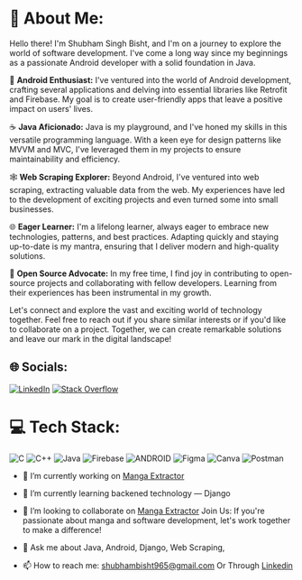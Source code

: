 


# 👋 About Me:

Hello there! I'm Shubham Singh Bisht, and I'm on a journey to explore the world of software development. I've come a long way since my beginnings as a passionate Android developer with a solid foundation in Java.

📱 **Android Enthusiast:** I've ventured into the world of Android development, crafting several applications and delving into essential libraries like Retrofit and Firebase. My goal is to create user-friendly apps that leave a positive impact on users' lives.

☕ **Java Aficionado:** Java is my playground, and I've honed my skills in this versatile programming language. With a keen eye for design patterns like MVVM and MVC, I've leveraged them in my projects to ensure maintainability and efficiency.

🕸️ **Web Scraping Explorer:** Beyond Android, I've ventured into web scraping, extracting valuable data from the web. My experiences have led to the development of exciting projects and even turned some into small businesses.

🌐 **Eager Learner:** I'm a lifelong learner, always eager to embrace new technologies, patterns, and best practices. Adapting quickly and staying up-to-date is my mantra, ensuring that I deliver modern and high-quality solutions.

🌱 **Open Source Advocate:** In my free time, I find joy in contributing to open-source projects and collaborating with fellow developers. Learning from their experiences has been instrumental in my growth.

Let's connect and explore the vast and exciting world of technology together. Feel free to reach out if you share similar interests or if you'd like to collaborate on a project. Together, we can create remarkable solutions and leave our mark in the digital landscape!




## 🌐 Socials:
[![LinkedIn](https://img.shields.io/badge/LinkedIn-%230077B5.svg?logo=linkedin&logoColor=white)](https://www.linkedin.com/in/shubhamsinghbisht-androiddeveloper/) [![Stack Overflow](https://img.shields.io/badge/-Stackoverflow-FE7A16?logo=stack-overflow&logoColor=white)](https://stackoverflow.com/users/18078141/shubham) 

# 💻 Tech Stack:
![C](https://img.shields.io/badge/c-%2300599C.svg?style=for-the-badge&logo=c&logoColor=white) ![C++](https://img.shields.io/badge/c++-%2300599C.svg?style=for-the-badge&logo=c%2B%2B&logoColor=white) ![Java](https://img.shields.io/badge/java-%23ED8B00.svg?style=for-the-badge&logo=java&logoColor=white) ![Firebase](https://img.shields.io/badge/firebase-%23039BE5.svg?style=for-the-badge&logo=firebase) ![ANDROID](https://img.shields.io/badge/android-%2320232a.svg?style=for-the-badge&logo=android&logoColor=%a4c639) 	![Figma](https://img.shields.io/badge/figma-%23F24E1E.svg?style=for-the-badge&logo=figma&logoColor=white) ![Canva](https://img.shields.io/badge/Canva-%2300C4CC.svg?style=for-the-badge&logo=Canva&logoColor=white) ![Postman](https://img.shields.io/badge/Postman-FF6C37?style=for-the-badge&logo=postman&logoColor=white)


- 🔭 I’m currently working on [Manga Extractor]([https://github.com/AndroidLord/BloodLink](https://github.com/AndroidLord/MangaExtractor))
- 🌱 I’m currently learning backened technology — Django
- 👯 I’m looking to collaborate on [Manga Extractor]([https://github.com/AndroidLord/BloodLink](https://github.com/AndroidLord/MangaExtractor)) Join Us: If you're passionate about manga and software development, let's work together to make a difference!

- 💬 Ask me about Java, Android, Django, Web Scraping, 
- 📫 How to reach me: shubhambisht965@gmail.com Or Through [Linkedin](https://www.linkedin.com/in/shubhamsinghbisht-androiddeveloper/)

